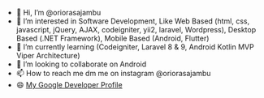 - 👋 Hi, I’m @oriorasajambu
- 👀 I’m interested in Software Development, Like Web Based (html, css, javascript, jQuery, AJAX, codeigniter, yii2, laravel, Wordpress), Desktop Based (.NET Framework), Mobile Based (Android, Flutter)
- 🌱 I’m currently learning (Codeigniter, Laravel 8 & 9, Android Kotlin MVP Viper Architecture)
- 💞️ I’m looking to collaborate on Android
- 📫 How to reach me dm me on instagram @oriorasajambu
- :smile: [My Google Developer Profile](https://g.dev/oriorasajambu)
